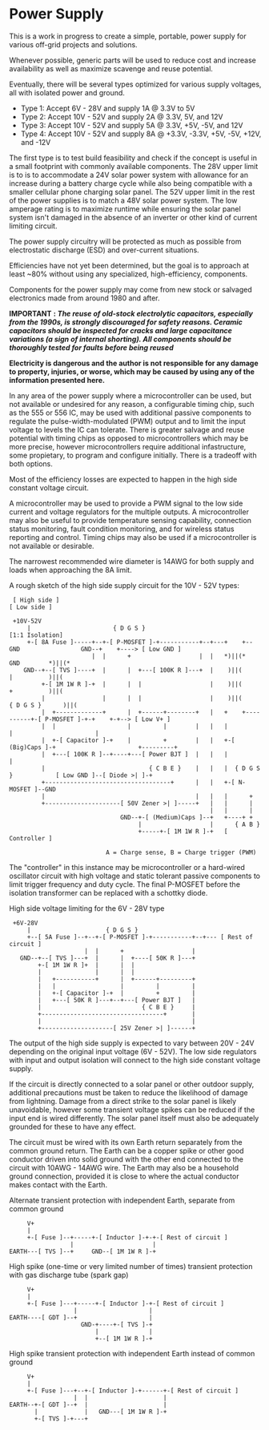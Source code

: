 # Power Supply

This is a work in progress to create a simple, portable, power supply for various off-grid projects and solutions.

Whenever possible, generic parts will be used to reduce cost and increase availability as well as maximize scavenge and reuse potential.

Eventually, there will be several types optimized for various supply voltages, all with isolated power and ground.
- Type 1: Accept 6V - 28V and supply 1A @ 3.3V to 5V
- Type 2: Accept 10V - 52V and supply 2A @ 3.3V, 5V, and 12V
- Type 3: Accept 10V - 52V and supply 5A @ 3.3V, +5V, -5V, and 12V
- Type 4: Accept 10V - 52V and supply 8A @ +3.3V, -3.3V, +5V, -5V, +12V, and -12V

The first type is to test build feasibility and check if the concept is useful in a small footprint with commonly available components. The 28V upper limit is to is to accommodate a 24V solar power system with allowance for an increase during a battery charge cycle while also being compatible with a smaller cellular phone charging solar panel. The 52V upper limit in the rest of the power supplies is to match a 48V solar power system. The low amperage rating is to maximize runtime while ensuring the solar panel system isn't damaged in the absence of an inverter or other kind of current limiting circuit.

The power supply circuitry will be protected as much as possible from electrostatic discharge (ESD) and over-current situations.

Efficiencies have not yet been determined, but the goal is to approach at least ~80% without using any specialized, high-efficiency, components.

Components for the power supply may come from new stock or salvaged electronics made from around 1980 and after. 

**IMPORTANT** **: *The reuse of old-stock electrolytic capacitors, especially from the 1990s, is strongly discouraged for safety reasons. Ceramic capacitors should be inspected for cracks and large capacitance variations (a sign of internal shorting). All components should be thoroughly tested for faults before being reused***

**Electricity is dangerous and the author is not responsible for any damage to property, injuries, or worse, which may be caused by using any of the information presented here.**

In any area of the power supply where a microcontroller can be used, but not available or undesired for any reason, a configurable timing chip, such as the 555 or 556 IC, may be used with additional passive components to regulate the pulse-width-modulated (PWM) output and to limit the input voltage to levels the IC can tolerate. There is greater salvage and reuse potential with timing chips as opposed to microcontrollers which may be more precise, however microcontrollers require additional infastructure, some propietary, to program and configure initially. There is a tradeoff with both options.

Most of the efficiency losses are expected to happen in the high side constant voltage circuit.

A microcontroller may be used to provide a PWM signal to the low side current and voltage regulators for the multiple outputs. A microcontroller may also be useful to provide temperature sensing capability, connection status monitoring, fault condition monitoring, and for wireless status reporting and control. Timing chips may also be used if a microcontroller is not available or desirable.

The narrowest recommended wire diameter is 14AWG for both supply and loads when approaching the 8A limit.

A rough sketch of the high side supply circuit for the 10V - 52V types:
```
 [ High side ]                                                                                          [ Low side ]

 +10V-52V
     |                       { D G S }                                                   [1:1 Isolation]
     +-[ 8A Fuse ]-----+--+-[ P-MOSFET ]-+-----------+--+---+    +--GND                 GND--+    +----> [ Low GND ]
                       |  |      +                   |  |   *)||(*                GND        *)||(*
    GND--+--[ TVS ]----+  |      |  +---[ 100K R ]---+  |    )||(                  |          )||(
         +-[ 1M 1W R ]-+  |      |  |                   |    )||(                  +          )||(
         |                |      |  |                   |    )||(              { D G S }      )||(
         |  +-------------+      |  +------+--------+   |   +    +----------+-[ P-MOSFET ]-+-+    +-+--> [ Low V+ ]
         |  |                    |         |        |   |   |               |                       |
         |  +-[ Capacitor ]-+    |         +        |   |   +-[ (Big)Caps ]-+                       +---------+
         |  +---[ 100K R ]--+----+---[ Power BJT ]  |   |   |                                                 |
         |                             { C B E }    |   |   |  { D G S }            [ Low GND ]--[ Diode >| ]-+
         +-----------------------------------+      |   |   +-[ N-MOSFET ]--GND
         |                                          |   |   |      +
         +---------------------[ 50V Zener >| ]-----+   |   |      |
                                                        |   |      |
                               GND--+-[ (Medium)Caps ]--+   +----+ +
                                    |                   |      { A B }
                                    +-----+-[ 1M 1W R ]-+   [ Controller ]

                           A = Charge sense, B = Charge trigger (PWM)
```

The "controller" in this instance may be microcontroller or a hard-wired oscillator circuit with high voltage and static tolerant passive components to limit trigger frequency and duty cycle. The final P-MOSFET before the isolation transformer can be replaced with a schottky diode.

High side voltage limiting for the 6V - 28V type
```
 +6V-28V
     |                     { D G S }
     +--[ 5A Fuse ]--+--+-[ P-MOSFET ]-+-----------+--+--- [ Rest of circuit ]
                     |  |      +                   |
   GND--+--[ TVS ]---+  |      |  +----[ 50K R ]---+
        +-[ 1M 1W R ]+  |      |  |
        |               |      |  |
        |   +-----------+      |  +------+---------+
        |   |                  |         |         |
        |   +-[ Capacitor ]-+  |         +         |
        |   +---[ 50K R ]---+--+---[ Power BJT ]   |
        |                            { C B E }     |
        +----------------------------------+       |
        |                                          |
        +--------------------[ 25V Zener >| ]------+
```

The output of the high side supply is expected to vary between 20V - 24V depending on the original input voltage (6V - 52V). The low side regulators with input and output isolation will connect to the high side constant voltage supply.

If the circuit is directly connected to a solar panel or other outdoor supply, additional precautions must be taken to reduce the likelihood of damage from lightning. Damage from a direct strike to the solar panel is likely unavoidable, however some transient voltage spikes can be reduced if the input end is wired differently. The solar panel itself must also be adequately grounded for these to have any effect.

The circuit must be wired with its own Earth return separately from the common ground return. The Earth can be a copper spike or other good conductor driven into solid ground with the other end connected to the circuit with 10AWG - 14AWG wire. The Earth may also be a household ground connection, provided it is close to where the actual conductor makes contact with the Earth.

Alternate transient protection with independent Earth, separate from common ground
```
     V+
     | 
     +-[ Fuse ]--+-----+-[ Inductor ]-+-+-[ Rest of circuit ]
                 |                      |
EARTH---[ TVS ]--+     GND--[ 1M 1W R ]-+
```

High spike (one-time or very limited number of times) transient protection with gas discharge tube (spark gap)
```
     V+
     | 
     +-[ Fuse ]---+-----+-[ Inductor ]-+-[ Rest of circuit ]
                  |                    |
EARTH----[ GDT ]--+                    |
                    GND-+----+-[ TVS ]-+
                        |              |
                        +--[ 1M 1W R ]-+
```

High spike transient protection with independent Earth instead of common ground
```
     V+
     | 
     +-[ Fuse ]---+--+-[ Inductor ]-+------+-[ Rest of circuit ]
                  |  |                     |
EARTH--+-[ GDT ]--+  |                     |
       |             |   GND---[ 1M 1W R ]-+
       +-[ TVS ]-+---+
```

